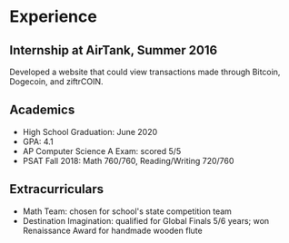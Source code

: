 # Experience

## Internship at AirTank, Summer 2016

Developed a website that could view transactions made through Bitcoin, Dogecoin, and ziftrCOIN.

## Academics
- High School Graduation: June 2020
- GPA: 4.1
- AP Computer Science A Exam: scored 5/5
- PSAT Fall 2018: Math 760/760, Reading/Writing 720/760

## Extracurriculars
- Math Team: chosen for school's state competition team
- Destination Imagination: qualified for Global Finals 5/6 years; won Renaissance Award for handmade wooden flute